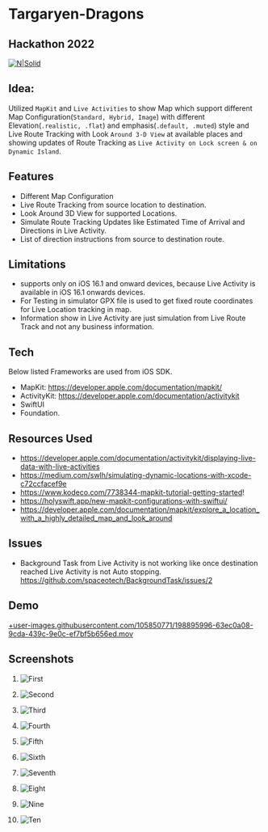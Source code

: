 # Targaryen-Dragons
## Hackathon 2022

[![N|Solid](https://cldup.com/dTxpPi9lDf.thumb.png)](https://mutualmobile.com)

## Idea: 
Utilized `MapKit` and `Live Activities` to show Map which support different Map Configuration(`Standard, Hybrid, Image`) with different Elevation(`.realistic, .flat`) and emphasis(`.default, .muted`) style and Live Route Tracking with Look `Around 3-D View` at available places and showing updates of Route Tracking as `Live Activity on Lock screen & on Dynamic Island`.

## Features
- Different Map Configuration
- Live Route Tracking from source location to destination.
- Look Around 3D View for supported Locations.
- Simulate Route Tracking Updates like Estimated Time of Arrival and Directions in Live Activity.
- List of direction instructions from source to destination route.

## Limitations 
- supports only on iOS 16.1 and onward devices, because Live Activity is available in iOS 16.1 onwards devices.
- For Testing in simulator GPX file is used to get fixed route coordinates for Live Location tracking in map.
- Information show in Live Activity are just simulation from Live Route Track and not any business information.

## Tech

Below listed Frameworks are used from iOS SDK.
- MapKit: https://developer.apple.com/documentation/mapkit/
- ActivityKit: https://developer.apple.com/documentation/activitykit
- SwiftUI
- Foundation.

## Resources Used

- https://developer.apple.com/documentation/activitykit/displaying-live-data-with-live-activities
- https://medium.com/swlh/simulating-dynamic-locations-with-xcode-c72ccfacef9e
- https://www.kodeco.com/7738344-mapkit-tutorial-getting-started!
- https://holyswift.app/new-mapkit-configurations-with-swiftui/
- https://developer.apple.com/documentation/mapkit/explore_a_location_with_a_highly_detailed_map_and_look_around

## Issues
- Background Task from Live Activity is not working like once destination reached Live Activity is not Auto stopping. 
https://github.com/spaceotech/BackgroundTask/issues/2

## Demo
[+user-images.githubusercontent.com/105850771/198895996-63ec0a08-9cda-439c-9e0c-ef7bf5b656ed.mov](https://user-images.githubusercontent.com/105850771/198895996-63ec0a08-9cda-439c-9e0c-ef7bf5b656ed.mov)

## Screenshots

1. ![First](https://user-images.githubusercontent.com/105850771/198929631-08d9a208-7dfa-447f-8f31-98e0e9651691.png)

2. ![Second](https://user-images.githubusercontent.com/105850771/198929653-479d9c13-70a9-430d-bade-58a6be2b2073.png)

3. ![Third](https://user-images.githubusercontent.com/105850771/198929699-2ad49d66-3064-4b1e-8a24-37dd611178cc.png)

4. ![Fourth](https://user-images.githubusercontent.com/105850771/198929677-777ca096-9b14-4fd5-92f7-fc32cf9935a0.png)

5. ![Fifth](https://user-images.githubusercontent.com/105850771/198929749-76215a32-2351-4ad4-a661-e2dcb502bf4d.png)

6. ![Sixth](https://user-images.githubusercontent.com/105850771/198929747-4faf6e04-1c6b-4c75-9f80-847efbb09dc2.png)

7. ![Seventh](https://user-images.githubusercontent.com/105850771/198929746-4d12c6ee-e858-4ff6-bd11-de5893c8c12b.png)

8. ![Eight](https://user-images.githubusercontent.com/105850771/198929723-c67a9611-321d-4150-8dda-263a975224b2.png)

9. ![Nine](https://user-images.githubusercontent.com/105850771/198929737-ee03ad82-4fae-4ac1-8d8e-239bc631a0a3.png)

10. ![Ten](https://user-images.githubusercontent.com/105850771/198929741-6f6ab45a-6311-400b-beff-a595286ba71c.png)






